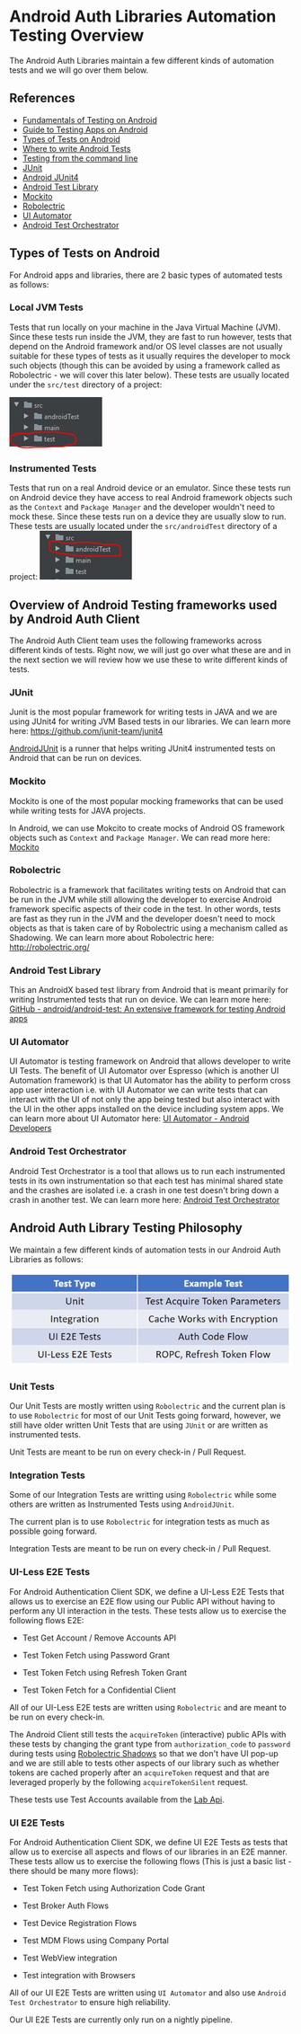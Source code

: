 # Android Auth Libraries Automation Testing Overview

The Android Auth Libraries maintain a few different kinds of automation tests and we will go over them below.

## References

- [Fundamentals of Testing on Android](https://developer.android.com/training/testing/fundamentals)
- [Guide to Testing Apps on Android](https://developer.android.com/training/testing)
- [Types of Tests on Android](https://developer.android.com/training/testing/unit-testing)
- [Where to write Android Tests](https://developer.android.com/studio/test)
- [Testing from the command line](https://developer.android.com/studio/test/command-line)
- [JUnit](https://junit.org/junit4/)
- [Android JUnit4](https://developer.android.com/reference/androidx/test/ext/junit/runners/AndroidJUnit4)
- [Android Test Library](https://github.com/android/android-test)
- [Mockito](https://github.com/mockito/mockito)
- [Robolectric](http://robolectric.org/)
- [UI Automator](https://developer.android.com/training/testing/ui-automator)
- [Android Test Orchestrator](https://developer.android.com/training/testing/junit-runner#using-android-test-orchestrator)

## Types of Tests on Android

For Android apps and libraries, there are 2 basic types of automated tests as follows: 

### Local JVM Tests

Tests that run locally on your machine in the Java Virtual Machine (JVM). Since these tests run inside the JVM, they are fast to run however, tests that depend on the Android framework and/or OS level classes are not usually suitable for these types of tests as it usually requires the developer to mock such objects (though this can be avoided by using a framework called as Robolectric - we will cover this later below).
These tests are usually located under the `src/test` directory of a project:

![Unit Tests](./images/unitTests.png)

### Instrumented Tests

Tests that run on a real Android device or an emulator. Since these tests run on Android device they have access to real Android framework objects such as the `Context` and `Package Manager` and the developer wouldn't need to mock these. Since these tests run on a device they are usually slow to run.
These tests are usually located under the `src/androidTest` directory of a project:
![Unit Tests](./images/instrumentedTests.png)

## Overview of Android Testing frameworks used by Android Auth Client

The Android Auth Client team uses the following frameworks across different kinds of tests. Right now, we will just go over what these are and in the next section we will review how we use these to write different kinds of tests.

### JUnit

Junit is the most popular framework for writing tests in JAVA and we are using JUnit4 for writing JVM Based tests in our libraries. We can learn more here: https://github.com/junit-team/junit4

[AndroidJUnit](https://developer.android.com/reference/androidx/test/ext/junit/runners/AndroidJUnit4) is a runner that helps writing JUnit4 instrumented tests on Android that can be run on devices.

### Mockito

Mockito is one of the most popular mocking frameworks that can be used while writing tests for JAVA projects.

In Android, we can use Mokcito to create mocks of Android OS framework objects such as `Context` and `Package Manager`. We can read more here: [Mockito](https://github.com/mockito/mockito)

### Robolectric

Robolectric is a framework that facilitates writing tests on Android that can be run in the JVM while still allowing the developer to exercise Android framework specific aspects of their code in the test. In other words, tests are fast as they run in the JVM and the developer doesn't need to mock objects as that is taken care of by Robolectric using a mechanism called as Shadowing. We can learn more about Robolectric here: http://robolectric.org/

### Android Test Library

This an AndroidX based test library from Android that is meant primarily for writing Instrumented tests that run on device. We can learn more here: [GitHub - android/android-test: An extensive framework for testing Android apps](https://github.com/android/android-test)

### UI Automator

UI Automator is testing framework on Android that allows developer to write UI Tests. The benefit of UI Automator over Espresso (which is another UI Automation framework) is that UI Automator has the ability to perform cross app user interaction i.e. with UI Automator we can write tests that can interact with the UI of not only the app being tested but also interact with the UI in the other apps installed on the device including system apps. We can learn more about UI Automator here: [UI Automator - Android Developers](https://developer.android.com/training/testing/ui-automator)

### Android Test Orchestrator

Android Test Orchestrator is a tool that allows us to run each instrumented tests in its own instrumentation so that each test has minimal shared state and the crashes are isolated i.e. a crash in one test doesn't bring down a crash in another test. We can learn more here: [Android Test Orchestrator](https://developer.android.com/training/testing/junit-runner#using-android-test-orchestrator)

## Android Auth Library Testing Philosophy

We maintain a few different kinds of automation tests in our Android Auth Libraries as follows:

![Testing Philosophy](./images/testPhilosophy.png)

### Unit Tests

Our Unit Tests are mostly written using `Robolectric` and the current plan is to use `Robolectric` for most of our Unit Tests going forward, however, we still have older written Unit Tests that are using `JUnit` or are written as instrumented tests.

Unit Tests are meant to be run on every check-in / Pull Request.

### Integration Tests

Some of our Integration Tests are writting using `Robolectric` while some others are written as Instrumented Tests using `AndroidJUnit`.

The current plan is to use `Robolectric` for integration tests as much as possible going forward.

Integration Tests are meant to be run on every check-in / Pull Request.

### UI-Less E2E Tests

For Android Authentication Client SDK, we define a UI-Less E2E Tests that allows us to exercise an E2E flow using our Public API without having to perform any UI interaction in the tests. These tests allow us to exercise the following flows E2E:

- Test Get Account / Remove Accounts API

- Test Token Fetch using Password Grant

- Test Token Fetch using Refresh Token Grant

- Test Token Fetch for a Confidential Client

All of our UI-Less E2E tests are written using `Robolectric` and are meant to be run on every check-in. 

The Android Client still tests the `acquireToken` (interactive) public APIs with these tests by changing the grant type from `authorization_code` to `password` during tests using [Robolectric Shadows](http://robolectric.org/extending/) so that we don't have UI pop-up and we are still able to tests other aspects of our library such as whether tokens are cached properly after an `acquireToken` request and that are leveraged properly by the following `acquireTokenSilent` request.

These tests use Test Accounts available from the [Lab Api](./labsetup.md).

### UI E2E Tests

For Android Authentication Client SDK, we define UI E2E Tests as tests that allow us to exercise all aspects and flows of our libraries in an E2E manner. These tests allow us to exercise the following flows (This is just a basic list - there should be many more flows): 

- Test Token Fetch using Authorization Code Grant

- Test Broker Auth Flows

- Test Device Registration Flows

- Test MDM Flows using Company Portal

- Test WebView integration

- Test integration with Browsers

All of our UI E2E Tests are written using `UI Automator` and also use `Android Test Orchestrator` to ensure high reliability.

Our UI E2E Tests are currently only run on a nightly pipeline.